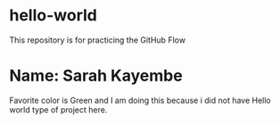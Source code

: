 # hello-world
This repository is for practicing the GitHub Flow

# Name: Sarah Kayembe
Favorite color is Green and I am doing this because i did not have Hello world type of project here.

